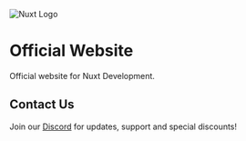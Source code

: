 ![Nuxt Logo](https://cdn.dont-ping.me/api/🦖🖖👽🙃🤟.png)

# Official Website

Official website for Nuxt Development.

## Contact Us

Join our [Discord](https://discord.gg/ejUSZ5JCKj) for updates, support and special discounts!

